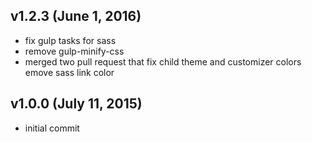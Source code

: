 ## v1.2.3 (June 1, 2016)
- fix gulp tasks for sass
- remove gulp-minify-css
- merged two pull request that fix child theme and customizer colors
emove sass link color

## v1.0.0 (July 11, 2015)
- initial commit